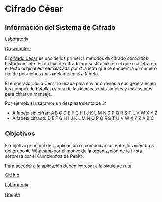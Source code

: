 # Cifrado César

## Información del Sistema de Cifrado
[Laboratoria](https://www.laboratoria.la/)  

[Crowdbotics](https://www.crowdbotics.com/)

El [cifrado César](https://en.wikipedia.org/wiki/Caesar_cipher) es uno de los
primeros métodos de cifrado conocidos históricamente. Es un tipo de cifrado por
sustitución en el que una letra en el texto original es reemplazada por otra
letra que se encuentra un número fijo de posiciones más adelante en el alfabeto.


El emperador Julio César lo usaba para enviar órdenes a sus generales en los
campos de batalla, es una de las técnicas más simples y más usadas para cifrar
un mensaje.

Por ejemplo si usáramos un desplazamiento de 3:

* Alfabeto sin cifrar: A B C D E F G H I J K L M N O P Q R S T U V W X Y Z
* Alfabeto cifrado: D E F G H I J K L M N O P Q R S T U V W X Y Z A B C

## Objetivos

El objetivo principal de la aplicación es comunicarnos entre los miembros del grupo de Whatsapp por el motivo de la organización de la fiesta sorpresa por el Cumpleaños de Pepito. 

Para acceder a la aplicación deben ingresar a la siguiente ruta:

[GitHub](https://github.con/Galdine13)



[Laboratoria](https://www.laboratoria.la/)

[Google](https://www.google.com)



